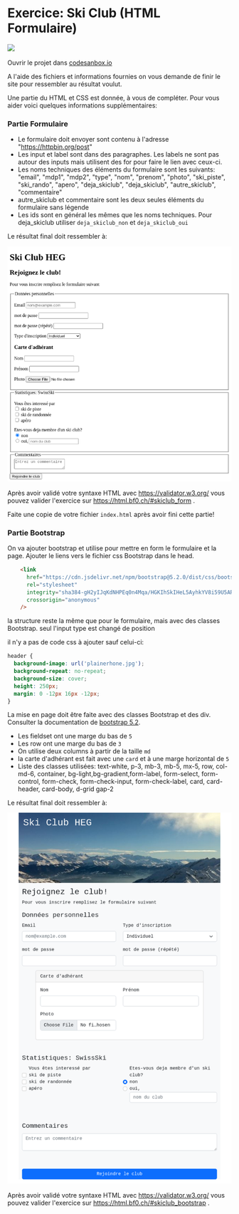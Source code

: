 # Exercice: Ski Club (HTML Formulaire)

[![](https://codesandbox.io/static/img/play-codesandbox.svg)](https://codesandbox.io/s/github/bfritscher/cours-html-exercices/tree/master/HTML_Form_SkiClub)


Ouvrir le projet dans [codesanbox.io](https://codesandbox.io/s/github/bfritscher/cours-html-exercices/tree/master/HTML_Form_SkiClub_bootstrap)

A l'aide des fichiers et informations fournies on vous demande de finir le site pour ressembler au résultat voulut.

Une partie du HTML et CSS est donnée, à vous de compléter. Pour vous aider voici quelques informations supplémentaires:

### Partie Formulaire

- Le formulaire doit envoyer sont contenu à l'adresse "https://httpbin.org/post"
- Les input et label sont dans des paragraphes. Les labels ne sont pas autour des inputs mais utilisent des for pour faire le lien avec ceux-ci.
- Les noms techniques des éléments du formulaire sont les suivants: "email", "mdp1", "mdp2", "type", "nom", "prenom", "photo", "ski_piste", "ski_rando", "apero", "deja_skiclub", "deja_skiclub", "autre_skiclub", "commentaire"
- autre_skiclub et commentaire sont les deux seules éléments du formulaire sans légende
- Les ids sont en général les mêmes que les noms techniques. Pour deja_skiclub utiliser `deja_skiclub_non` et `deja_skiclub_oui`

Le résultat final doit ressembler à:

 ![](skiclub_form.png)

Après avoir validé votre syntaxe HTML avec https://validator.w3.org/ vous pouvez valider l'exercice sur https://html.bf0.ch/#skiclub_form .

Faite une copie de votre fichier `index.html` après avoir fini cette partie!

### Partie Bootstrap

On va ajouter bootstrap et utilise pour mettre en form le formulaire et la page. Ajouter le liens vers le fichier css Bootstrap dans le head.

```html
    <link
      href="https://cdn.jsdelivr.net/npm/bootstrap@5.2.0/dist/css/bootstrap.min.css"
      rel="stylesheet"
      integrity="sha384-gH2yIJqKdNHPEq0n4Mqa/HGKIhSkIHeL5AyhkYV8i59U5AR6csBvApHHNl/vI1Bx"
      crossorigin="anonymous"
    />
```

la structure reste la même que pour le formulaire, mais avec des classes Bootstrap.
seul l'input type est changé de position

il n'y a pas de code css à ajouter sauf celui-ci:
```css
header {
  background-image: url('plainerhone.jpg');
  background-repeat: no-repeat;
  background-size: cover;
  height: 250px;
  margin: 0 -12px 16px -12px;
}
```
La mise en page doit être faite avec des classes Bootstrap et des div.
Consulter la documentation de [bootstrap 5.2](https://getbootstrap.com/docs/5.2/getting-started/introduction/).

- Les fieldset ont une marge du bas de `5`
- Les row ont une marge du bas de `3`
- On utilise deux columns à partir de la taille `md`
- la carte d'adhérant est fait avec une `card` et à une marge horizontal de `5`
- Liste des classes utilisées: text-white, p-3, mb-3, mb-5, mx-5, row, col-md-6, container, bg-light,bg-gradient,form-label, form-select, form-control, form-check, form-check-input, form-check-label, card, card-header, card-body, d-grid gap-2

Le résultat final doit ressembler à:

 ![](skiclub_bootstrap.png)

Après avoir validé votre syntaxe HTML avec https://validator.w3.org/ vous pouvez valider l'exercice sur https://html.bf0.ch/#skiclub_bootstrap .
